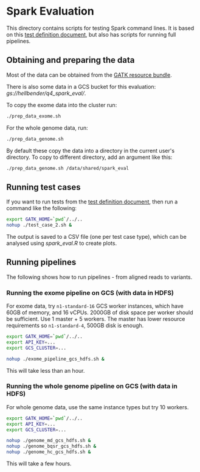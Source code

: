 # Spark Evaluation

This directory contains scripts for testing Spark command lines. It is based on this [test definition document](https://docs.google.com/document/d/1OEfV2XNXdbGQQdW-gRaQYY2QRgGsWHUNKJUSAj3qFlE/edit), but also has scripts for running full pipelines.

## Obtaining and preparing the data

Most of the data can be obtained from the [GATK resource bundle](https://software.broadinstitute.org/gatk/download/bundle).

There is also some data in a GCS bucket for this evaluation: _gs://hellbender/q4_spark_eval/_.

To copy the exome data into the cluster run:

```bash
./prep_data_exome.sh
```

For the whole genome data, run:

```bash
./prep_data_genome.sh
```

By default these copy the data into a directory in the current user's directory. To copy to different directory, add an argument like this:

```bash
./prep_data_genome.sh /data/shared/spark_eval
```

## Running test cases

If you want to run tests from the [test definition document](https://docs.google.com/document/d/1OEfV2XNXdbGQQdW-gRaQYY2QRgGsWHUNKJUSAj3qFlE/edit), then run a command like the following:

```bash
export GATK_HOME=`pwd`/../..
nohup ./test_case_2.sh &
```

The output is saved to a CSV file (one per test case type), which can be analysed using _spark_eval.R_ to create plots.

## Running pipelines

The following shows how to run pipelines - from aligned reads to variants.

### Running the exome pipeline on GCS (with data in HDFS)

For exome data, try `n1-standard-16` GCS worker instances, which have 60GB of memory, and 16 vCPUs. 2000GB of disk space per worker should be sufficient. Use 1 master + 5 workers. The master has lower resource requirements so `n1-standard-4`, 500GB disk is enough.

```bash
export GATK_HOME=`pwd`/../..
export API_KEY=...
export GCS_CLUSTER=...

nohup ./exome_pipeline_gcs_hdfs.sh &
```

This will take less than an hour.

### Running the whole genome pipeline on GCS (with data in HDFS)

For whole genome data, use the same instance types but try 10 workers.

```bash
export GATK_HOME=`pwd`/../..
export API_KEY=...
export GCS_CLUSTER=...

nohup ./genome_md_gcs_hdfs.sh &
nohup ./genome_bqsr_gcs_hdfs.sh &
nohup ./genome_hc_gcs_hdfs.sh &
```

This will take a few hours.
